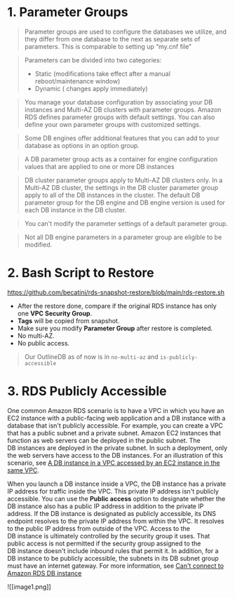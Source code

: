 # 1. Parameter Groups

> Parameter groups are used to configure the databases we utilize, and they differ from one database to the next as separate sets of parameters. This is comparable to setting up “my.cnf file” 

> Parameters can be divided into two categories:
> - Static (modifications take effect after a manual reboot/maintenance window)
> - Dynamic ( changes apply immediately)

> You manage your database configuration by associating your DB instances and Multi-AZ DB clusters with parameter groups. Amazon RDS defines parameter groups with default settings. You can also define your own parameter groups with customized settings.

> Some DB engines offer additional features that you can add to your database as options in an option group.

> A DB parameter group acts as a container for engine configuration values that are applied to one or more DB instances

> DB cluster parameter groups apply to Multi-AZ DB clusters only. In a Multi-AZ DB cluster, the settings in the DB cluster parameter group apply to all of the DB instances in the cluster. The default DB parameter group for the DB engine and DB engine version is used for each DB instance in the DB cluster.

> You can't modify the parameter settings of a default parameter group.

> Not all DB engine parameters in a parameter group are eligible to be modified.


# 2. Bash Script to Restore

https://github.com/becatini/rds-snapshot-restore/blob/main/rds-restore.sh

- After the restore done, compare if the original RDS instance has only one **VPC Security Group**.
- **Tags** will be copied from snapshot.
- Make sure you modify **Parameter Group** after restore is completed.
- No multi-AZ. 
- No public access.

> Our OutlineDB as of now is in `no-multi-az` and `is-publicly-accessible`
# 3. RDS Publicly Accessible

One common Amazon RDS scenario is to have a VPC in which you have an EC2 instance with a public-facing web application and a DB instance with a database that isn't publicly accessible. For example, you can create a VPC that has a public subnet and a private subnet. Amazon EC2 instances that function as web servers can be deployed in the public subnet. The DB instances are deployed in the private subnet. In such a deployment, only the web servers have access to the DB instances. For an illustration of this scenario, see [A DB instance in a VPC accessed by an EC2 instance in the same VPC](https://docs.aws.amazon.com/AmazonRDS/latest/UserGuide/USER_VPC.Scenarios.html#USER_VPC.Scenario1).

When you launch a DB instance inside a VPC, the DB instance has a private IP address for traffic inside the VPC. This private IP address isn't publicly accessible. You can use the **Public access** option to designate whether the DB instance also has a public IP address in addition to the private IP address. If the DB instance is designated as publicly accessible, its DNS endpoint resolves to the private IP address from within the VPC. It resolves to the public IP address from outside of the VPC. Access to the DB instance is ultimately controlled by the security group it uses. That public access is not permitted if the security group assigned to the DB instance doesn't include inbound rules that permit it. In addition, for a DB instance to be publicly accessible, the subnets in its DB subnet group must have an internet gateway. For more information, see [Can't connect to Amazon RDS DB instance](https://docs.aws.amazon.com/AmazonRDS/latest/UserGuide/CHAP_Troubleshooting.html#CHAP_Troubleshooting.Connecting)

![[image1.png]]